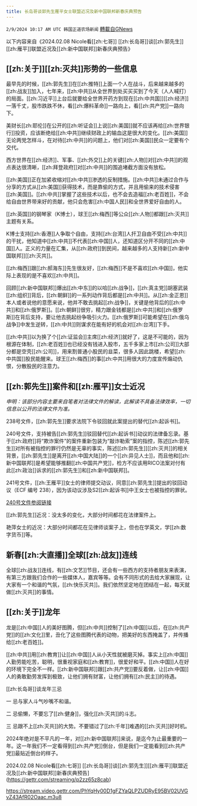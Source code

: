 ```yaml
---
title: 长岛哥谈郭先生雁平女士联盟近况及新中国联邦新春庆典预告
---
```

`2/9/2024 10:17 AM UTC 韩国正道农场新闻` [轉載自GNews](https://gnews.org/articles/2295031)

以下内容来自《2024.02.08 Nicole看[[zh:七哥]] [[zh:长岛哥]]谈[[zh:郭先生]][[zh:雁平]]联盟近况及[[zh:新中国联邦]]新春庆典预告》

## [[zh:关于]][[zh:灭共]]形势的一些信息

最早先的时候，[[zh:郭先生]]在[[zh:推特]]上面一个人在战斗，后来越来越多的[[zh:战友]]加入，七年来，[[zh:中共]]从全世界到处买买买到了今天（人人喊打）的局面。[[zh:习近平]]上台后就要给全世界开药方到现在[[zh:中共国]][[zh:经济]]一落千丈，股市跌跌不休，看[[zh:爆料革命]]一路向上，看[[zh:共产党]]一路向下。

美财长[[zh:耶伦]]在公开的[[zh:听证会]]上说[[zh:美国]]就不应该再给[[zh:世界银行]]投资，应该断绝给[[zh:中共]]继续财政上的输血这是很大的变化。[[zh:美国]]无论两党怎样斗，在对待[[zh:中共]]的问题上，他们对[[zh:美国]]民众一定要有个交代。

西方世界在[[zh:经济]]、军事、[[zh:外交]]上的关键[[zh:人物]]对[[zh:中共]]的观点表达很清晰，[[zh:拜登政府]]对[[zh:中共]]的围追堵截方面没有放松。

[[zh:美国]]正在加紧收缩对[[zh:中共]]渗透的反制措施。[[zh:中共]]未通过合作与分享的方式从[[zh:美国]]获得技术，而是靠偷的方式，并且用偷来的技术侵害[[zh:美国]]。[[zh:中共]]掌握了这些技术以后，也不会去造福[[zh:老百姓]]，不会给自由世界带来好的贡献，他只会危害[[zh:中国人民]]和全世界爱好自由的人。

[[zh:英国]]的钢琴家（K博士），球王[[zh:梅西]]等公众[[zh:人物]]都跟[[zh:灭共]]主题有关系。

K博士支持[[zh:香港]]人争取个自由，支持[[zh:台湾]]人扞卫自由不受[[zh:中共]]的干扰，他知道中[[zh:中共]]不代表[[zh:中国]]人，还知道区分开不同的[[zh:中国]]人。正义的力量在汇集，从[[zh:政府]]到民间，越来越多的人支持新[[zh:新中国联邦]][[zh:灭共]]。

[[zh:梅西]]跟[[zh:郝海东]]先生很友好，[[zh:梅西]]不是不喜欢[[zh:中国]]，他实际上表现的是不喜欢[[zh:中共]]。

回顾[[zh:新中国联邦]]爆出[[zh:中东]]的以哈[[zh:战争]]，[[zh:真主党]]胡塞武装[[zh:组织]]背后，[[zh:朝鲜]]的一系列动作背后都是[[zh:中共]]。从[[zh:金正恩]]本人或者说他的意愿来说，他并不敢去挑起[[zh:战争]]，关键是他背后的[[zh:中共]]和[[zh:俄罗斯]]。[[zh:朝鲜]]很穷，精力跟金钱都是[[zh:中共]]和[[zh:俄罗斯]]在背后支持，要让他去挑起纷争吸引火力。[[zh:俄罗斯]]可能希望在[[zh:俄乌战争]]中发生逆转，[[zh:中共]]则谋求在能有好的机会对[[zh:台湾]]下手。

[[zh:中共]]以为换了个[[zh:证监会]]主席[[zh:经济]]就好了，这是不可能的，因为根源在体制，[[zh:老百姓]]也已经没有钱进入股市，五千多家上市[[zh:公司]]大部分都是空壳[[zh:公司]]，用来割普通小股民的韭菜，很多人因此跳楼，希望[[zh:中共国]]股民能醒来。球王[[zh:梅西]]的事[[zh:中共]]用很大的力度宣传煽动仇恨，分散股民的注意力。

## [[zh:郭先生]]案件和[[zh:雁平]]女士近况

*申明：该部分内容主要来自笔者对法律文件的解读，此解读不具备法律效率，一切信息以公开的法律文件为准。*

238号文件，[[zh:郭先生]]要求法院下令驳回就此案提出的替代[[zh:起诉书]]。

240号文件，支持被告[[zh:郭先生]]驳回替代[[zh:起诉书]]动议的法律备忘录。基于[[zh:政府]]将“欺诈案件”的案件重新包装为“敲诈勒索”案的指控，陈述[[zh:郭先生]]对所有被指控的罪行仍然是无辜的事实，陈述[[zh:郭先生]][[zh:灭共]]的相关背景，[[zh:郭先生]]是离开[[zh:中国大陆]]的一个[[zh:异见人士]]，而且他和[[zh:新中国联邦]]是希望能够推翻[[zh:中国共产党]]，检方不应该用RICO法案对付有此[[zh:政治]]诉求的[[zh:郭先生]]和[[zh:新中国联邦]]。

241号文件，[[zh:王雁平]]女士的律师提交动议，同意[[zh:郭先生]]提出的驳回动议（ECF 编号 238），因为该动议涉及S2[[zh:起诉书]]中王女士也被指控的罪状。

[240号文件参阅链接](https://nfscofficial.com/wp-content/uploads/2024/02/Case-23_cr_00118-Doc-240.pdf)

[[zh:郭先生]]近况：没太多的变化，大部分时间都花在法律案件上。

艳萍女士的近况：大部分时间都花在见律师谈案子上，但也在学英文，学[[zh:数字货币]]等。

## 新春[[zh:大直播]]全球[[zh:战友]]连线

全球[[zh:战友]]连线，有[[zh:文艺]]节目，还会有一些西方的支持者朋友来表演，有第三方跟我们合作的一些媒体人，嘉宾等等。会有不同形式的去给大家展现，让大家有一个和谐的气氛，[[zh:快乐灭共]]。我们依然坚定地在团结在一起，每天就做[[zh:灭共]]的事情。

## [[zh:关于]]龙年

龙是[[zh:中国]]人的美好图腾，但[[zh:中共]]控制了[[zh:中国]]以后，在[[zh:共产党]]的[[zh:文化]]里，丑化了这些图腾代表的动物，把美好的东西掩盖了，并传播给[[zh:老百姓]]。

[[zh:中共]]用[[zh:教育]]让[[zh:中国]]人从小天性就被磨灭掉。事实上[[zh:中国]]人勤劳能吃苦，聪明，很重视家庭和[[zh:教育]]，很爱好和平。[[zh:中国]]人在好的环境下完全不一样。[[zh:新中国联邦]]跟[[zh:共产党]]要反着做，让[[zh:中国]]人的勇敢勤劳发挥到极致，让他们拥有财富，让他们拥有[[zh:民主]]的待遇。

[[zh:长岛哥]]谈龙年三忌

一 忌与家人斗气吵嘴不和谐。

二 忌偷懒，不要忘了[[zh:健身]]，强化[[zh:灭共]]的斗志。

三 忌跟不上[[zh:灭共]]的大势。不要错过了[[zh:千年]]难遇的[[zh:灭共]]好时机。

2024年绝对是不平凡的一年，对[[zh:新中国联邦]]来说，是迄今为止最重要的一年。这一年我们不一定看得到[[zh:共产党]]倒台，但是我们一定能看到[[zh:共产党]]最贴近倒台的样子。

2024.02.08 Nicole看[[zh:七哥]] [[zh:长岛哥]]谈[[zh:郭先生]][[zh:雁平]]联盟近况及[[zh:新中国联邦]]新春庆典预告](https://gettr.com/streaming/p2zz65z8cab)

https://stream.video.gettr.com/PhYqHy00D1gFZYaQLPZUDRyE95BV02UVGvZ43AfR02Oaac.m3u8


